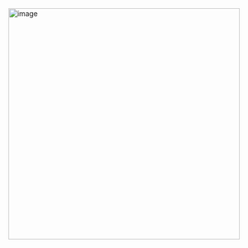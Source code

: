 <img width="461" alt="image" src="https://github.com/ashu9439/Study/assets/46566670/39383dea-ec19-4226-8550-4009da6e1558">


